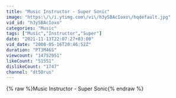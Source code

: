 ```yaml
---
title: "Music Instructor - Super Sonic"
image: "https:\/\/i.ytimg.com\/vi\/h3ySBAcIoxo\/hqdefault.jpg"
vid_id: "h3ySBAcIoxo"
categories: "Music"
tags: ["Music","Instructor","Super"]
date: "2021-11-13T22:07:27+03:00"
vid_date: "2008-05-16T20:46:52Z"
duration: "PT3M46S"
viewcount: "14752951"
likeCount: "51551"
dislikeCount: "1747"
channel: "dt50rus"
---
```

{% raw %}Music Instructor - Super Sonic{% endraw %}
